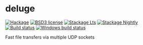 # deluge

[![Hackage](https://img.shields.io/hackage/v/deluge.svg)](https://hackage.haskell.org/package/deluge)
[![BSD3 license](https://img.shields.io/badge/license-BSD3-blue.svg)](LICENSE)
[![Stackage Lts](http://stackage.org/package/deluge/badge/lts)](http://stackage.org/lts/package/deluge)
[![Stackage Nightly](http://stackage.org/package/deluge/badge/nightly)](http://stackage.org/nightly/package/deluge)
[![Build status](https://secure.travis-ci.org/mwotton/deluge.svg)](https://travis-ci.org/mwotton/deluge)
[![Windows build status](https://ci.appveyor.com/api/projects/status/github/mwotton/deluge?branch=master&svg=true)](https://ci.appveyor.com/project/mwotton/deluge)

Fast file transfers via multiple UDP sockets